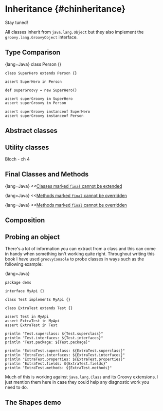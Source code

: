 # Inheritance {#chinheritance}

Stay tuned!

All classes inherit from `java.lang.Object` but they also implement the `groovy.lang.GroovyObject` interface.

## Type Comparison

{lang=Java}
    class Person {}

    class SuperHero extends Person {}

    assert SuperHero in Person

    def superGroovy = new SuperHero()

    assert superGroovy in SuperHero
    assert superGroovy in Person

    assert superGroovy instanceof SuperHero
    assert superGroovy instanceof Person

## Abstract classes

## Utility classes
Bloch - ch 4

## Final Classes and Methods

{lang=Java}
<<[Classes marked `final` cannot be extended](code/09/final_class.groovy)

{lang=Java}
<<[Methods marked `final` cannot be overridden](code/09/final_method.groovy)


{lang=Java}
<<[Methods marked `final` cannot be overridden](code/09/final_method2.groovy)

## Composition


## Probing an object

There's a lot of information you can extract from a class and this can come in handy when something isn't working quite
right. Throughout writing this book I have used `groovyConsole` to probe classes in ways such as the following example:

{lang=Java}

    package demo

    interface MyApi {}

    class Test implements MyApi {}

    class ExtraTest extends Test {}

    assert Test in MyApi
    assert ExtraTest in MyApi
    assert ExtraTest in Test

    println "Test.superclass: ${Test.superclass}"
    println "Test.interfaces: ${Test.interfaces}"
    println "Test.package: ${Test.package}"

    println "ExtraTest.superclass: ${ExtraTest.superclass}"
    println "ExtraTest.interfaces: ${ExtraTest.interfaces}"
    println "ExtraTest.properties: ${ExtraTest.properties}"
    println "ExtraTest.fields: ${ExtraTest.fields}"
    println "ExtraTest.methods: ${ExtraTest.methods}"

Much of this is working against `java.lang.Class` and its Groovy extensions. I just mention them here in case they could
help any diagnostic work you need to do.

## The Shapes demo
